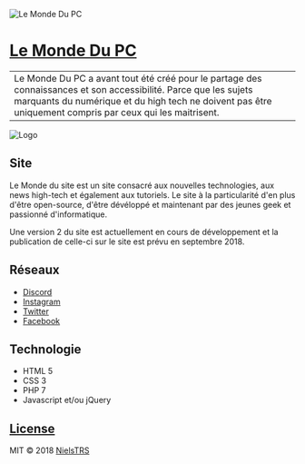 ![Le Monde Du PC](https://github.com/NielsTRS/Le-Monde-Du-PC/blob/master/src/images/logos/planetes.jpg)
# [Le Monde Du PC](https://www.lemondedupc.fr)
<table>
<tr>
<td>
Le Monde Du PC a avant tout été créé pour le partage des connaissances et son accessibilité. Parce que les sujets marquants du numérique et du high tech ne doivent pas être uniquement compris par ceux qui les maitrisent.
</td>
</tr>
</table>

![Logo](https://github.com/NielsTRS/Le-Monde-Du-PC/blob/master/src/images/favicons/android-chrome-192x192.png)

## Site
Le Monde du site est un site consacré aux nouvelles technologies, aux news high-tech et également aux tutoriels.
Le site à la particularité d'en plus d'être open-source, d'être dévéloppé et maintenant par des jeunes geek et passionné d'informatique.

Une version 2 du site est actuellement en cours de développement et la publication de celle-ci sur le site est prévu en septembre 2018.

## Réseaux
- [Discord](https://discord.gg/QbB2P36)
- [Instagram](https://www.instagram.com/lemondedupc.fr/)
- [Twitter](https://twitter.com/LeMondeDuPC)
- [Facebook](https://www.facebook.com/LeMondeDuPC.niels)

## Technologie
- HTML 5
- CSS 3
- PHP 7
- Javascript et/ou jQuery 

## [License](https://github.com/NielsTRS/Le-Monde-Du-PC/blob/master/LICENSE)
MIT © 2018 [NielsTRS](https://github.com/NielsTRS/)
